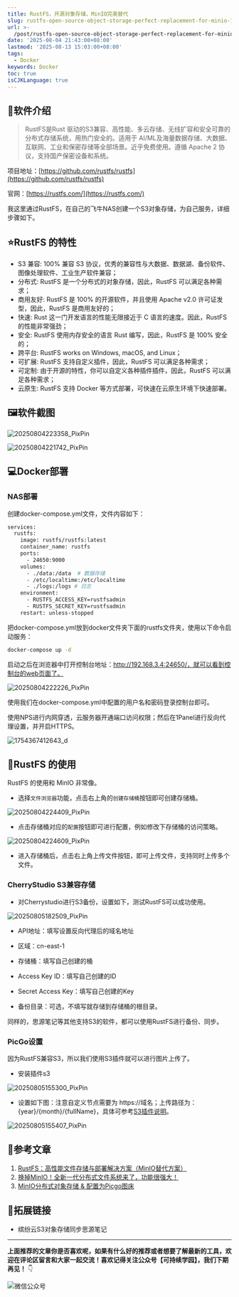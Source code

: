 ```yaml
---
title: RustFS，开源对象存储，MinIO完美替代
slug: rustfs-open-source-object-storage-perfect-replacement-for-minio-1yeutx
url: >-
  /post/rustfs-open-source-object-storage-perfect-replacement-for-minio-1yeutx.html
date: '2025-08-04 21:43:00+08:00'
lastmod: '2025-08-13 15:03:00+08:00'
tags:
  - Docker
keywords: Docker
toc: true
isCJKLanguage: true
---
```






## 📢软件介绍

> RustFS是Rust 驱动的S3兼容、高性能、多云存储、无线扩容和安全可靠的分布式存储系统，用热门安全的。适用于 AI/ML及海量数据存储、大数据、互联网、工业和保密存储等全部场景。近乎免费使用。遵循 Apache 2 协议，支持国产保密设备和系统。

项目地址：[https://github.com/rustfs/rustfs](https://github.com/rustfs/rustfs)

官网：[https://rustfs.com/](https://rustfs.com/)

我这里通过RustFS，在自己的飞牛NAS创建一个S3对象存储，为自己服务，详细步骤如下。

## ⭐️RustFS 的特性

- S3 兼容: 100% 兼容 S3 协议，优秀的兼容性与大数据、数据湖、备份软件、图像处理软件、工业生产软件兼容；
- 分布式: RustFS 是一个分布式的对象存储，因此，RustFS 可以满足各种需求；
- 商用友好: RustFS 是 100% 的开源软件，并且使用 Apache v2.0 许可证发型，因此，RustFS 是商用友好的；
- 快速: Rust 这一门开发语言的性能无限接近于 C 语言的速度。因此，RustFS 的性能非常强劲；
- 安全: RustFS 使用内存安全的语言 Rust 编写，因此，RustFS 是 100% 安全的；
- 跨平台: RustFS works on Windows, macOS, and Linux；
- 可扩展: RustFS 支持自定义插件，因此，RustFS 可以满足各种需求；
- 可定制: 由于开源的特性，你可以自定义各种插件插件，因此，RustFS 可以满足各种需求；
- 云原生: RustFS 支持 Docker 等方式部署，可快速在云原生环境下快速部署。

## 🖼软件截图

![20250804223358_PixPin](/images/2025/20250804223358_PixPin-20250804224142-5ni6f8y.webp)

![20250804221742_PixPin](/images/2025/20250804221742_PixPin-20250804224125-dc95tqf.webp)

## 💻Docker部署

### NAS部署

创建docker-compose.yml文件，文件内容如下：

```bash
services:
  rustfs:
    image: rustfs/rustfs:latest
    container_name: rustfs
    ports:
      - 24650:9000
    volumes:
      - ./data:/data  # 数据存储
      - /etc/localtime:/etc/localtime
      - ./logs:/logs # 日志
    environment:
      - RUSTFS_ACCESS_KEY=rustfsadmin
      - RUSTFS_SECRET_KEY=rustfsadmin
    restart: unless-stopped
```

把docker-compose.yml放到docker文件夹下面的rustfs文件夹，使用以下命令启动服务：

```bash
docker-compose up -d
```

启动之后在浏览器中打开控制台地址：http://192.168.3.4:24650/，就可以看到控制台的web页面了。

![20250804222226_PixPin](/images/2025/20250804222226_PixPin-20250804224218-2velszd.webp)

使用我们在docker-compose.yml中配置的用户名和密码登录控制台即可。

使用NPS进行内网穿透，云服务器开通端口访问权限；然后在1Panel进行反向代理设置，并开启HTTPS。

![1754367412643_d](/images/2025/1754367412643_d-20250805121653-3tfj8sw.png)​

## 🔌RustFS 的使用

RustFS 的使用和 MinIO 非常像。

- 选择`文件浏览器`功能，点击右上角的`创建存储桶`按钮即可创建存储桶。

![20250804224409_PixPin](/images/2025/20250804224409_PixPin-20250804224422-bt1oc5b.webp)​

- 点击存储桶对应的`配置`按钮即可进行配置，例如修改下存储桶的访问策略。

![20250804224609_PixPin](/images/2025/20250804224609_PixPin-20250804224758-o37et25.webp)​

- 进入存储桶后，点击右上角上传文件按钮，即可上传文件，支持同时上传多个文件。

### CherryStudio S3兼容存储

- 对Cherrystudio进行S3备份，设置如下，测试RustFS可以成功使用。

![20250805182509_PixPin](/images/2025/20250805182509_PixPin-20250805184541-2nv8o65.jpg)​

- API地址：填写设置反向代理后的域名地址
- 区域：cn-east-1
- 存储桶：填写自己创建的桶
- Access Key ID：填写自己创建的ID

- Secret Access Key：填写自己创建的Key
- 备份目录：可选，不填写就存储到存储桶的根目录。

同样的，思源笔记等其他支持S3的软件，都可以使用RustFS进行备份、同步。

### PicGo设置

因为RustFS兼容S3，所以我们使用S3插件就可以进行图片上传了。

- 安装插件s3

![20250805155300_PixPin](/images/2025/20250805155300_PixPin-20250805155306-1uv5crf.webp)

- 设置如下图：注意自定义节点需要为 https://域名；上传路径为：{year}/{month}/{fullName}，具体可参考[S3插件说明](https://github.com/wayjam/picgo-plugin-s3)。

![20250805155407_PixPin](/images/2025/20250805155407_PixPin-20250805155412-a89w3q7.webp)

## 📒参考文章

1. [RustFS：高性能文件存储与部署解决方案（MinIO替代方案）](https://mp.weixin.qq.com/s/a9h3CxEwwNZ8T2DPIv9uFg)
2. [换掉MinIO！全新一代分布式文件系统来了，功能很强大！](https://mp.weixin.qq.com/s/t-QNZ3x2sLHTrcI0UCX5ZA)
3. [MinIO分布式对象存储 &amp; 配置为Picgo图床](https://mp.weixin.qq.com/s/GTu9ZKDy5lNIS94c4HHHXw)

## 🔗拓展链接

- 缤纷云S3对象存储同步思源笔记

---

**上面推荐的文章你是否喜欢呢，如果有什么好的推荐或者想要了解最新的工具，欢迎在评论区留言和大家一起交流！喜欢记得关注公众号【可持续学园】，我们下期再见！**   👇

![微信公众号](/images/2025/微信公众号-20250813124220-913xdfk.webp)
